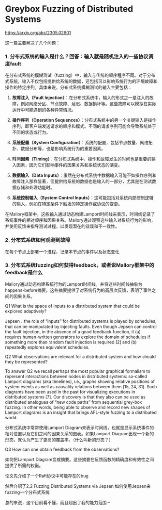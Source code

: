 # Greybox Fuzzing of Distributed Systems

https://arxiv.org/abs/2305.02601

这一篇主要解决了几个问题：

### 1. 分布式系统的输入是什么？回答：输入就是随机注入的一些协议调度fault

在分布式系统的模糊测试（fuzzing）中，输入与传统的顺序程序不同。对于分布式系统，输入不仅包括提供给系统的数据，还包括可以影响系统行为的环境故障和操作的特定序列。具体来说，分布式系统模糊测试的输入主要包括：

1. **故障注入（Fault Injection）**：在分布式系统中，输入的形式之一是注入的故障，例如网络分区、节点故障、延迟、数据损坏等。这些故障可以模拟在实际运行中可能遇到的各种异常情况。

2. **操作序列（Operation Sequences）**：分布式系统中的另一个关键输入是操作序列，即客户端发送请求的顺序和模式。不同的请求序列可能会导致系统处于不同的状态或行为。

3. **系统配置（System Configuration）**：系统的配置，包括节点数量、网络拓扑、数据分布等，也是影响系统行为的重要因素。

4. **时间因素（Timing）**：在分布式系统中，操作和故障发生的时间也是重要的输入因素，因为它们影响事件的因果关系和系统状态的演变。

5. **数据输入（Data Inputs）**：虽然在分布式系统中数据输入可能不如操作序列和故障注入那样显著，但提供给系统的数据也是输入的一部分，尤其是在测试数据存储和处理功能时。

6. **系统控制输入（System Control Inputs）**：这可能包括对系统内部控制逻辑的输入，例如在特定条件下触发的特定操作或协议的变更。

在Mallory框架中，这些输入通过动态构建Lamport时间线来表示，时间线记录了系统事件的相对顺序和因果关系。Mallory通过观察这些输入对系统行为的影响，并使用反馈来指导测试过程，以发现潜在的错误和不一致性。

### 2. 分布式系统如何观测到故障

在每个节点上部署一个进程，记录本节点的事件以及状态变化


### 3. 分布式系统fuzzing如何获得feedback，或者说Mallory框架中的feedback是什么

Mallory通过动态构建系统行为的Lamport时间线，并将这些时间线抽象为happens-before摘要。这些摘要提供了对系统行为的高层次反馈，表明了事件之间的因果关系。



Q1 What is the space of inputs to a distributed system that could be explored adaptively?

Jepsen：the role of “inputs” for distributed systems is played by schedules, that can be manipulated by injecting faults. Even though Jepsen can control the fault injection, in the absence of a good feedback function, it (a) requires human-written generators to explore the domain of schedules if something more than random fault injection is required [2] and (b) repeatedly explores equivalent schedules.


Q2 What observations are relevant for a distributed system and how should they be represented?

To answer Q2 we recall perhaps the most popular graphical formalism to represent interactions between nodes in distributed systems: so-called Lamport diagrams (aka timelines), i.e., graphs showing relative positions of system events as well as causality relations between them [15, 24, 31]. Such diagrams have been used in the past for visualizing executions in distributed systems [7]. Our discovery is that they also can be used as distributed analogues of
“new code paths” from sequential grey-box fuzzing. In other words, being able to observe and record new shapes of Lamport diagrams is an insight that brings AFL-style fuzzing to a distributed world.

分布式系统中常常使用Lamport Diagram来表示时间线，也就是显示系统事件的相对位置以及它们之间的因果关系的图表。如果Lamport Diagram出现一个新的形态，就认为产生了更高的覆盖率。（什么叫新的形态？）

Q3 How can one obtain feedback from the observations?

如何把Lamport Diagram变成摘要。这些摘要在反馈函数的精确度和有效性之间提供了所需的权衡。


论文先介绍了一个Raft协议中可能存在的bug

然后介绍了2.2 Fuzzing Distributed Systems via Jepsen 如何使用Jepsen来fuzzing一个分布式系统


总的来说，这个目前看不懂，而且超出了我的能力范围···


